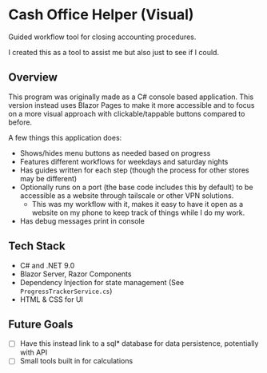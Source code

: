 # Cash Office Helper (Visual)

Guided workflow tool for closing accounting procedures. 

I created this as a tool to assist me but also just to see if I could.

## Overview

This program was originally made as a C# console based application. This version instead uses Blazor Pages to make it more accessible and to focus on a more visual approach with clickable/tappable buttons compared to before.

A few things this application does:

- Shows/hides menu buttons as needed based on progress
- Features different workflows for weekdays and saturday nights
- Has guides written for each step (though the process for other stores may be different)
- Optionally runs on a port (the base code includes this by default) to be accessible as a website through tailscale or other VPN solutions.
    - This was my workflow with it, makes it easy to have it open as a website on my phone to keep track of things while I do my work.
- Has debug messages print in console

## Tech Stack

- C# and .NET 9.0
- Blazor Server, Razor Components
- Dependency Injection for state management (See `ProgressTrackerService.cs`)
- HTML & CSS for UI

## Future Goals

- [ ] Have this instead link to a sql* database for data persistence, potentially with API
- [ ] Small tools built in for calculations